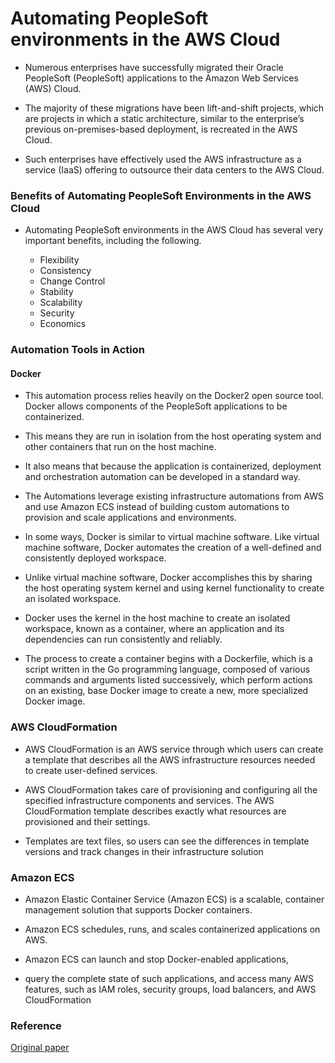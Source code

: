 

# Automating PeopleSoft environments in the AWS Cloud

- Numerous enterprises have successfully migrated their Oracle PeopleSoft (PeopleSoft) applications to the Amazon Web Services (AWS) Cloud. 

- The majority of these migrations have been lift-and-shift projects, which are projects in which a static architecture, similar to the enterprise’s previous on-premises-based deployment, is recreated in the AWS Cloud. 

- Such enterprises have effectively used the AWS infrastructure as a service (IaaS) offering to outsource their data centers to the AWS Cloud.


### Benefits of Automating PeopleSoft Environments in the AWS Cloud

- Automating PeopleSoft environments in the AWS Cloud has several very important benefits, including the following.

  - Flexibility 
  - Consistency
  - Change Control
  - Stability
  - Scalability
  - Security
  - Economics
 

### Automation Tools in Action

#### Docker

- This automation process relies heavily on the Docker2 open source tool. Docker allows components of the PeopleSoft applications to be containerized. 
- This means they are run in isolation from the host operating system and other containers that run on the host machine. 
- It also means that because the application is containerized, deployment and orchestration automation can be developed in a standard way. 

- The Automations leverage existing infrastructure automations from AWS and use Amazon ECS instead of building custom automations to provision and scale applications and environments.

- In some ways, Docker is similar to virtual machine software. Like virtual machine software, Docker automates the creation of a well-defined and consistently deployed workspace. 

- Unlike virtual machine software, Docker accomplishes this by sharing the host operating system kernel and using kernel functionality to create an isolated
workspace.

- Docker uses the kernel in the host machine to create an isolated workspace, known as a container, where an application and its dependencies can run consistently and reliably.

- The process to create a container begins with a Dockerfile, which is a script written in the Go programming language, composed of various commands and arguments listed successively, which perform actions on an existing, base Docker image to create a new, more specialized Docker image. 


### AWS CloudFormation

- AWS CloudFormation is an AWS service through which users can create a template that describes all the AWS infrastructure resources needed to create user-defined
services. 

- AWS CloudFormation takes care of provisioning and configuring all the specified infrastructure components and services. The AWS CloudFormation template describes exactly what resources are provisioned and their settings. 

- Templates are text files, so users can see the differences in template versions and track changes in their infrastructure solution



### Amazon ECS

- Amazon Elastic Container Service (Amazon ECS) is a scalable, container management solution that supports Docker containers. 

- Amazon ECS schedules, runs, and scales containerized applications on AWS. 

- Amazon ECS can launch and stop Docker-enabled applications, 
- query the complete state of such applications, and access many AWS features, such as IAM roles, security groups, load balancers, and AWS CloudFormation





### Reference

<a href="https://d1.awsstatic.com/whitepapers/Automating-PeopleSoft-Environments-in-AWS-Cloud.pdf?did=wp_card&trk=wp_card"> Original paper </a>
